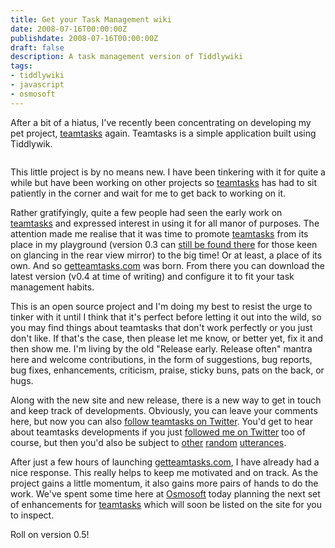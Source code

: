 ```yaml
---
title: Get your Task Management wiki
date: 2008-07-16T00:00:00Z
publishdate: 2008-07-16T00:00:00Z
draft: false
description: A task management version of Tiddlywiki
tags:
- tiddlywiki
- javascript
- osmosoft
---
```


After a bit of a hiatus, I've recently been concentrating on developing my pet project, <a href="http://getteamtasks.com" title="getteamtasks - get your flexible task management wiki here.">teamtasks</a> again.  Teamtasks is a simple application built using Tiddlywik.

<img src="http://farm4.static.flickr.com/3182/2674867706_0397fca6e0.jpg" alt="">
<!--more-->


<p>
	This little project is by no means new. I have been tinkering with it for quite a while but have been working on other projects so <a href="http://getteamtasks.com">teamtasks</a> has had to sit patiently in the corner and wait for me to get back to working on it.
</p>
<p>
	Rather gratifyingly, quite a few people had seen the early work on <a href="http://getteamtasks.com">teamtasks</a> and expressed interest in using it for all manor of purposes.  The attention made me realise that it was time to promote <a href="http://getteamtasks.com">teamtasks</a> from its place in my playground (version 0.3 can <a href="http://static.hawksworx.com/playground/teamtasks/index.html">still be found there</a> for those keen on glancing in the rear view mirror) to the big time! Or at least, a place of its own.  And so <a href="http://getteamtasks.com">getteamtasks.com</a> was born. From there you can download the latest version (v0.4 at time of writing) and configure it to fit your task management habits.
</p>
<p>
	This is an open source project and I'm doing my best to resist the urge to tinker with it until I think that it's perfect before letting it out into the wild, so you may find things about teamtasks that don't work perfectly or you just don't like. If that's the case, then please let me know, or better yet, fix it and then show me.  I'm living by the old "Release early. Release often" mantra here and welcome contributions, in the form of suggestions, bug reports, bug fixes, enhancements, criticism, praise, sticky buns, pats on the back, or hugs.
</p>
<p>
	Along with the new site and new release, there is a new way to get in touch and keep track of developments. Obviously, you can leave your comments here, but now you can also <a href="http://twitter.com/teamtasks">follow teamtasks on Twitter</a>. You'd get to hear about teamtasks developments if you just <a href="http://twitter.com/philhawksworth">followed me on Twitter</a> too of course, but then you'd also be subject to <a href="http://twitter.com/philhawksworth/statuses/857888010">other</a> <a href="http://twitter.com/philhawksworth/statuses/853655405">random</a> <a href="http://twitter.com/philhawksworth/statuses/852759376">utterances</a>.
</p>
<p>
	After just a few hours of launching <a href="http://getteamtasks.com">getteamtasks.com</a>, I have already had a nice response. This really helps to keep me motivated and on track. As the project gains a little momentum, it also gains more pairs of hands to do the work. We've spent some time here at <a href="http://www.osmosoft.com">Osmosoft</a> today planning the next set of enhancements for <a href="http://getteamtasks.com">teamtasks</a> which will soon be listed on the site for you to inspect.
</p>
<p>Roll on version 0.5!</p>


